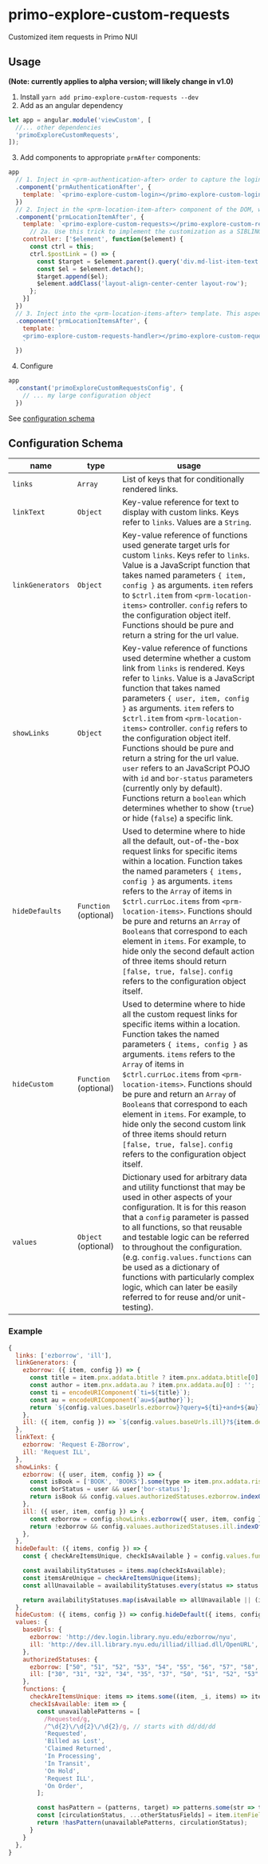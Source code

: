 # primo-explore-custom-requests
Customized item requests in Primo NUI

## Usage
**(Note: currently applies to alpha version; will likely change in v1.0)**

1. Install
`yarn add primo-explore-custom-requests --dev`
2. Add as an angular dependency
```js
let app = angular.module('viewCustom', [
  //... other dependencies
  'primoExploreCustomRequests',
]);
```
3. Add components to appropriate `prmAfter` components:
```js
app
  // 1. Inject in <prm-authentication-after> order to capture the login handler function, as well as using custom login functions for reading logged-in user data via PDS (TODO: will be factored out as own customization)
  .component('prmAuthenticationAfter', {
    template: `<primo-explore-custom-login></primo-explore-custom-login>`
  })
  // 2. Inject in the <prm-location-item-after> component of the DOM, which exists after each holding entry WITHIN a specific location.
  .component('prmLocationItemAfter', {
    template: `<primo-explore-custom-requests></primo-explore-custom-requests>`,
      // 2a. Use this trick to implement the customization as a SIBLING of the item details, as opposed to its CHILD. This is a not a requirement, but is strongly recommended;Otherwise, styling of injected components will not match the styling of the elements it intends to replace. Implementation is left to the user so that this customization does not completely 'hijack' the institution's usage of this component.
    controller: ['$element', function($element) {
      const ctrl = this;
      ctrl.$postLink = () => {
        const $target = $element.parent().query('div.md-list-item-text');
        const $el = $element.detach();
        $target.append($el);
        $element.addClass('layout-align-center-center layout-row');
      };
    }]
  })
  // 3. Inject into the <prm-location-items-after> template. This aspect of the customization has no visible effects, but does communicate with <primo-explore-custom-requests> and is vital for tracking changes to what item(s) are currently displayed on the screen.
  .component('prmLocationItemsAfter', {
    template: `
    <primo-explore-custom-requests-handler></primo-explore-custom-requests-handler>
    `
  })
```
4. Configure
```js
app
  .constant('primoExploreCustomRequestsConfig', {
    // ... my large configuration object
  })
```
See [configuration schema](#configuration-schema)

## Configuration Schema
|name|type|usage|
|---|---|---|
`links`| `Array`| List of keys that for conditionally rendered links.
`linkText` |`Object`| Key-value reference for text to display with custom links. Keys refer to `links`. Values are a `String`.
`linkGenerators` |`Object`| Key-value reference of functions used generate target urls for custom `links`. Keys refer to `links`. Value is a JavaScript function that takes named parameters `{ item, config }` as arguments. `item` refers to `$ctrl.item` from `<prm-location-items>` controller. `config` refers to the configuration object itelf. Functions should be pure and return a string for the url value.
`showLinks`|`Object`|  Key-value reference of functions used determine whether a custom link from `links` is rendered. Keys refer to `links`. Value is a JavaScript function that takes named parameters `{ user, item, config }` as arguments. `item` refers to `$ctrl.item` from `<prm-location-items>` controller. `config` refers to the configuration object itelf. Functions should be pure and return a string for the url value. `user` refers to an JavaScript POJO with `id` and `bor-status` parameters (currently only by default). Functions return a `boolean` which determines whether to show (`true`) or hide (`false`) a specific link.
`hideDefaults`| `Function` (optional) | Used to determine where to hide all the default, out-of-the-box request links for specific items within a location. Function takes the named parameters `{ items, config }` as arguments. `items` refers to the `Array` of items in `$ctrl.currLoc.items` from `<prm-location-items>`. Functions should be pure and returns an `Array` of `Boolean`s that correspond to each element in `items`. For example, to hide only the second default action of three items should return `[false, true, false]`. `config` refers to the configuration object itself.
`hideCustom`| `Function` (optional) | Used to determine where to hide all the custom request links for specific items within a location. Function takes the named parameters `{ items, config }` as arguments. `items` refers to the `Array` of items in `$ctrl.currLoc.items` from `<prm-location-items>`. Functions should be pure and return an `Array` of `Boolean`s that correspond to each element in `items`. For example, to hide only the second custom link of three items should return `[false, true, false]`. `config` refers to the configuration object itself.
| `values` | `Object` (optional) | Dictionary used for arbitrary data and utility functionst that may be used in other aspects of your configuration. It is for this reason that a `config` parameter is passed to all functions, so that reusable and testable logic can be referred to throughout the configuration. (e.g. `config.values.functions` can be used as a dictionary of functions with particularly complex logic, which can later be easily referred to for reuse and/or unit-testing).

### Example

```js
{
  links: ['ezborrow', 'ill'],
  linkGenerators: {
    ezborrow: ({ item, config }) => {
      const title = item.pnx.addata.btitle ? item.pnx.addata.btitle[0] : '';
      const author = item.pnx.addata.au ? item.pnx.addata.au[0] : '';
      const ti = encodeURIComponent(`ti=${title}`);
      const au = encodeURIComponent(`au=${author}`);
      return `${config.values.baseUrls.ezborrow}?query=${ti}+and+${au}`;
    },
    ill: ({ item, config }) => `${config.values.baseUrls.ill}?${item.delivery.GetIt2.link.match(/resolve?(.*)/)}`
  },
  linkText: {
    ezborrow: 'Request E-ZBorrow',
    ill: 'Request ILL',
  },
  showLinks: {
    ezborrow: ({ user, item, config }) => {
      const isBook = ['BOOK', 'BOOKS'].some(type => item.pnx.addata.ristype.indexOf(type) > -1);
      const borStatus = user && user['bor-status'];
      return isBook && config.values.authorizedStatuses.ezborrow.indexOf(borStatus) > -1;
    },
    ill: ({ user, item, config }) => {
      const ezborrow = config.showLinks.ezborrow({ user, item, config });
      return !ezborrow && config.valuaes.authorizedStatuses.ill.indexOf(borStatus) > -1
    },
  },
  hideDefault: ({ items, config }) => {
    const { checkAreItemsUnique, checkIsAvailable } = config.values.functions;

    const availabilityStatuses = items.map(checkIsAvailable);
    const itemsAreUnique = checkAreItemsUnique(items);
    const allUnavailable = availabilityStatuses.every(status => status === false);

    return availabilityStatuses.map(isAvailable => allUnavailable || (itemsAreUnique && !isAvailable));
  },
  hideCustom: ({ items, config }) => config.hideDefault({ items, config }).map(boolean => !boolean),
  values: {
    baseUrls: {
      ezborrow: 'http://dev.login.library.nyu.edu/ezborrow/nyu',
      ill: 'http://dev.ill.library.nyu.edu/illiad/illiad.dll/OpenURL',
    },
    authorizedStatuses: {
      ezborrow: ["50", "51", "52", "53", "54", "55", "56", "57", "58", "60", "61", "62", "63", "65", "66", "80", "81", "82", "30", "31", "32", "33", "34", "35", "36", "37", "38", "39", "40", "41"],
      ill: ["30", "31", "32", "34", "35", "37", "50", "51", "52", "53", "54", "55", "56", "57", "58", "60", "61", "62", "63", "65", "66", "80", "81", "82"]
    },
    functions: {
      checkAreItemsUnique: items => items.some((item, _i, items) => item._additionalData.itemdescription !== items[0]._additionalData.itemdescription),
      checkIsAvailable: item => {
        const unavailablePatterns = [
          /Requested/g,
          /^\d{2}\/\d{2}\/\d{2}/g, // starts with dd/dd/dd
          'Requested',
          'Billed as Lost',
          'Claimed Returned',
          'In Processing',
          'In Transit',
          'On Hold',
          'Request ILL',
          'On Order',
        ];

        const hasPattern = (patterns, target) => patterns.some(str => target.match(new RegExp(str)));
        const [circulationStatus, ...otherStatusFields] = item.itemFields;
        return !hasPattern(unavailablePatterns, circulationStatus);
      }
    }
  },
}
```